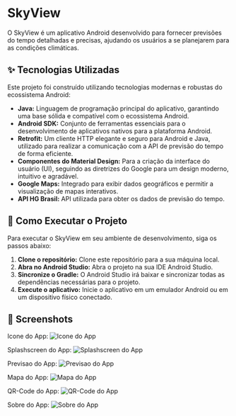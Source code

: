 # SkyView

O SkyView é um aplicativo Android desenvolvido para fornecer previsões do tempo detalhadas e precisas, ajudando os usuários a se planejarem para as condições climáticas.

## ✨ Tecnologias Utilizadas

Este projeto foi construído utilizando tecnologias modernas e robustas do ecossistema Android:

*   **Java:** Linguagem de programação principal do aplicativo, garantindo uma base sólida e compatível com o ecossistema Android.
*   **Android SDK:** Conjunto de ferramentas essenciais para o desenvolvimento de aplicativos nativos para a plataforma Android.
*   **Retrofit:** Um cliente HTTP elegante e seguro para Android e Java, utilizado para realizar a comunicação com a API de previsão do tempo de forma eficiente.
*   **Componentes do Material Design:** Para a criação da interface do usuário (UI), seguindo as diretrizes do Google para um design moderno, intuitivo e agradável.
*   **Google Maps:** Integrado para exibir dados geográficos e permitir a visualização de mapas interativos.
*   **API HG Brasil:** API utilizada para obter os dados de previsão do tempo.

## 🚀 Como Executar o Projeto

Para executar o SkyView em seu ambiente de desenvolvimento, siga os passos abaixo:

1.  **Clone o repositório:** Clone este repositório para a sua máquina local.
2.  **Abra no Android Studio:** Abra o projeto na sua IDE Android Studio.
3.  **Sincronize o Gradle:** O Android Studio irá baixar e sincronizar todas as dependências necessárias para o projeto.
4.  **Execute o aplicativo:** Inicie o aplicativo em um emulador Android ou em um dispositivo físico conectado.

## 📸 Screenshots

Icone do App:
![Icone do App](./screenshots/icone.png)

Splashscreen do App:
![Splashscreen do App](./screenshots/splashscreen.png)

Previsao do App:
![Previsao do App](./screenshots/previsao.png)

Mapa do App:
![Mapa do App](./screenshots/mapa.png)

QR-Code do App:
![QR-Code do App](./screenshots/qr_code.png)

Sobre do App:
![Sobre do App](./screenshots/sobre.png)
